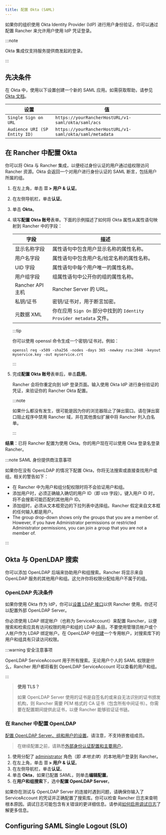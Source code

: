 ```yaml
---
title: 配置 Okta (SAML)
---
```


如果你的组织使用 Okta Identity Provider (IdP) 进行用户身份验证，你可以通过配置 Rancher 来允许用户使用 IdP 凭证登录。

:::note

Okta 集成仅支持服务提供商发起的登录。

:::
## 先决条件

在 Okta 中，使用以下设置创建一个新的 SAML 应用。如需获取帮助，请参见 [Okta 文档](https://developer.okta.com/standards/SAML/setting_up_a_saml_application_in_okta)。

| 设置 | 值 |
------------|------------
| `Single Sign on URL` | `https://yourRancherHostURL/v1-saml/okta/saml/acs` |
| `Audience URI (SP Entity ID)` | `https://yourRancherHostURL/v1-saml/okta/saml/metadata` |

## 在 Rancher 中配置 Okta

你可以将 Okta 与 Rancher 集成，以便经过身份认证的用户通过组权限访问 Rancher 资源。Okta 会返回一个对用户进行身份认证的 SAML 断言，包括用户所属的组。

1. 在左上角，单击 **☰ > 用户 & 认证**。
1. 在左侧导航栏，单击**认证**。
1. 单击 **Okta**。
1. 填写**配置 Okta 账号**表单。下面的示例描述了如何将 Okta 属性从属性语句映射到 Rancher 中的字段：

   | 字段 | 描述 |
   | ------------------------- | ----------------------------------------------------------------------------- |
   | 显示名称字段 | 属性语句中包含用户显示名称的属性名称。 |
   | 用户名字段 | 属性语句中包含用户名/给定名称的属性名称。 |
   | UID 字段 | 属性语句中每个用户唯一的属性名称。 |
   | 用户组字段 | 组属性语句中公开你的组的属性名称。 |
   | Rancher API 主机 | Rancher Server 的 URL。 |
   | 私钥/证书 | 密钥/证书对，用于断言加密。 |
   | 元数据 XML | 你在应用 `Sign On` 部分中找到的 `Identity Provider metadata` 文件。 |

   :::tip

   你可以使用 openssl 命令生成一个密钥/证书对。例如：

   ```
   openssl req -x509 -sha256 -nodes -days 365 -newkey rsa:2048 -keyout myservice.key -out myservice.crt
   ```

   :::


1. 完成**配置 Okta 账号**表单后，单击**启用**。

   Rancher 会将你重定向到 IdP 登录页面。输入使用 Okta IdP 进行身份验证的凭证，来验证你的 Rancher Okta 配置。

   :::note

   如果什么都没有发生，很可能是因为你的浏览器阻止了弹出窗口。请在弹出窗口阻止程序中禁用 Rancher 域，并在其他类似扩展中将 Rancher 列入白名单。

   :::

**结果**：已将 Rancher 配置为使用 Okta。你的用户现在可以使用 Okta 登录名登录 Rancher。

:::note SAML 身份提供商注意事项

如果你在没有 OpenLDAP 的情况下配置 Okta，你将无法搜索或直接查找用户或组。相关的警告如下：

- 在 Rancher 中为用户和组分配权限时将不会验证用户和组。
- 添加用户时，必须正确输入确切的用户 ID（即 `UID` 字段）。键入用户 ID 时，将不会搜索可能匹配的其他用户 ID。
- 添加组时，必须从文本框旁边的下拉列表中选择组。Rancher 假定来自文本框的任何输入都是用户。
- The group drop-down shows only the groups that you are a member of. However, if you have Administrator permissions or restricted Administrator permissions, you can join a group that you are not a member of.

:::

## Okta 与 OpenLDAP 搜索

你可以添加 OpenLDAP 后端来协助用户和组搜索。Rancher 将显示来自 OpenLDAP 服务的其他用户和组。这允许你将权限分配给用户不属于的组。

### OpenLDAP 先决条件

如果你使用 Okta 作为 IdP，你可以[设置 LDAP 接口](https://help.okta.com/en-us/Content/Topics/Directory/LDAP-interface-main.htm)以供 Rancher 使用。你还可以配置外部 OpenLDAP Server。

你必须使用 LDAP 绑定帐户（也称为 ServiceAccount）来配置 Rancher，以便搜索和检索应具有访问权限的用户和组的 LDAP 条目。不要使用管理员帐户或个人帐户作为 LDAP 绑定帐户。在 OpenLDAP 中[创建](https://help.okta.com/en-us/Content/Topics/users-groups-profiles/usgp-add-users.htm)一个专用帐户，对搜索库下的用户和组具有只读访问权限。

:::warning 安全注意事项

OpenLDAP ServiceAccount 用于所有搜索。无论用户个人的 SAML 权限是什么，Rancher 用户都将看到 OpenLDAP ServiceAccount 可以查看的用户和组。

:::


> **使用 TLS？**
>
> 如果 OpenLDAP Server 使用的证书是自签名的或来自无法识别的证书颁发机构，则 Rancher 需要 PEM 格式的 CA 证书（包含所有中间证书）。你需要在配置期间提供此证书，以便 Rancher 能够验证证书链。

### 在 Rancher 中配置 OpenLDAP

[配置 OpenLDAP Server、组和用户的设置](../configure-openldap/openldap-config-reference.md)。请注意，不支持嵌套组成员。

> 在继续配置之前，请熟悉[外部身份认证配置和主要用户](./authentication-config.md#外部认证配置和用户主体)。

1. 使用分配了 [administrator](https://ranchermanager.docs.rancher.com/how-to-guides/new-user-guides/authentication-permissions-and-global-configuration/manage-role-based-access-control-rbac/global-permissions) 角色（即 _本地主体_）的本地用户登录到 Rancher。
1. 在左上角，单击 **☰ > 用户 & 认证**。
1. 在左侧导航栏，单击**认证**。
1. 单击 **Okta**，如果已配置 SAML，则单击**编辑配置**。
1. 在**用户和组搜索**下，选中**配置 OpenLDAP Server**。

如果你在测试与 OpenLDAP Server 的连接时遇到问题，请确保你输入了ServiceAccount 的凭证并正确配置了搜索库。你可以检查 Rancher 日志来查明根本原因。调试日志可能包含有关错误的更详细信息。请参阅[如何启用调试日志](../../../../faq/technical-items.md#如何启用调试日志记录)了解更多信息。

## Configuring SAML Single Logout (SLO)

<ConfigureSLO />
